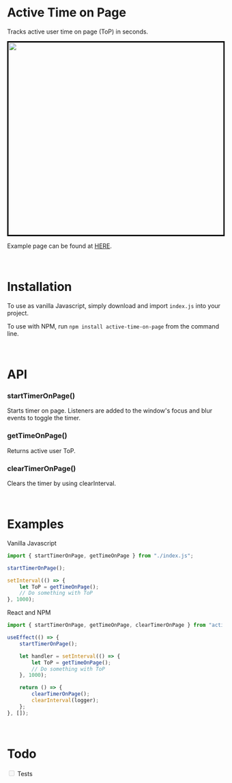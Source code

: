 # Active Time on Page

Tracks active user time on page (ToP) in seconds.

<img src="./example.gif" style="border: 3px solid black" width="800" height="450" />

Example page can be found at [HERE](https://bhsz.me/AToP-example.html).

<br/>

# Installation

To use as vanilla Javascript, simply download and import `index.js` into your project.

To use with NPM, run `npm install active-time-on-page` from the command line.

<br/>

# API

### startTimerOnPage()

Starts timer on page. Listeners are added to the window's focus and blur events to toggle the timer.

### getTimeOnPage()

Returns active user ToP.

### clearTimerOnPage()

Clears the timer by using clearInterval.

<br/>

# Examples

Vanilla Javascript

```javascript
import { startTimerOnPage, getTimeOnPage } from "./index.js";

startTimerOnPage();

setInterval(() => {
	let ToP = getTimeOnPage();
	// Do something with ToP
}, 1000);
```

React and NPM

```javascript
import { startTimerOnPage, getTimeOnPage, clearTimerOnPage } from "active-time-on-page";

useEffect(() => {
	startTimerOnPage();

	let handler = setInterval(() => {
		let ToP = getTimeOnPage();
		// Do something with ToP
	}, 1000);

	return () => {
		clearTimerOnPage();
		clearInterval(logger);
	};
}, []);
```

<br/>

# Todo

<input type="checkbox" disabled /> Tests
